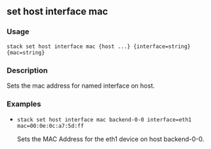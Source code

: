 ## set host interface mac

### Usage

`stack set host interface mac {host ...} {interface=string} {mac=string}`

### Description

Sets the mac address for named interface on host.

### Examples

* `stack set host interface mac backend-0-0 interface=eth1 mac=00:0e:0c:a7:5d:ff`

   Sets the MAC Address for the eth1 device on host backend-0-0.



